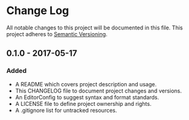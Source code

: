 # Change Log

All notable changes to this project will be documented in this file. This
project adheres to [Semantic Versioning](http://semver.org).

## 0.1.0 - 2017-05-17

### Added

  - A README which covers project description and usage.
  - This CHANGELOG file to document project changes and versions.
  - An EditorConfig to suggest syntax and format standards.
  - A LICENSE file to define project ownership and rights.
  - A .gitignore list for untracked resources.

